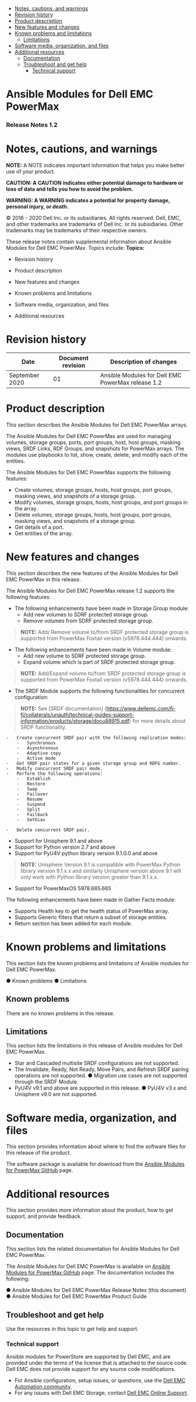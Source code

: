-   [Notes, cautions, and warnings](#notes-cautions-and-warnings)
-   [Revision history](#revision-history)
-   [Product description](#product-description)
-   [New features and changes](#new-features-and-changes)
-   [Known problems and limitations](#known-problems-and-limitations)
    -   [Limitations](#limitations)
-   [Software media, organization, and
    files](#software-media-organization-and-files)
-   [Additional resources](#additional-resources)
    -   [Documentation](#documentation)
    -   [Troubleshoot and get help](#troubleshoot-and-get-help)
        -   [Technical support](#technical-support)

**Ansible Modules for Dell EMC PowerMax** 
=========================================
### Release Notes 1.2

Notes, cautions, and warnings
=============================

**NOTE:** A NOTE indicates important information that helps you make
better use of your product.

**CAUTION: A CAUTION indicates either potential damage to hardware or
loss of data and tells you how to avoid the problem.**

**WARNING: A WARNING indicates a potential for property damage, personal
injury, or death.**

© 2016 - 2020 Dell Inc. or its subsidiaries. All rights reserved. Dell,
EMC, and other trademarks are trademarks of Dell Inc. or its
subsidiaries. Other trademarks may be trademarks of their respective
owners.

These release notes contain supplemental information about Ansible
Modules for Dell EMC PowerMax. Topics include: **Topics:**

-   Revision history

-   Product description

-   New features and changes

-   Known problems and limitations

-   Software media, organization, and files

-   Additional resources

Revision history
================

| **Date**       | **Document revision** | **Description of changes**                        |
|----------------|-----------------------|---------------------------------------------------|
| September 2020 | 01                    | Ansible Modules for Dell EMC PowerMax release 1.2 |

Product description
===================

This section describes the Ansible Modules for Dell EMC PowerMax arrays.

The Ansible Modules for Dell EMC PowerMax are used for managing volumes,
storage groups, ports, port groups, host, host groups, masking views,
SRDF Links, RDF Groups, and snapshots for PowerMax arrays. The modules
use playbooks to list, show, create, delete, and modify each of the
entities.

The Ansible Modules for Dell EMC PowerMax supports the following
features:

-   Create volumes, storage groups, hosts, host groups, port groups,
    masking views, and snapshots of a storage group. 
-   Modify volumes, storage groups, hosts, host groups, and port
    groups in the array.
-   Delete volumes, storage groups, hosts, host groups, port groups,
    masking views, and snapshots of a storage group.
-   Get details of a port.
-   Get entities of the array.

New features and changes
========================

This section describes the new features of the Ansible Modules for Dell
EMC PowerMax in this release.

The Ansible Modules for Dell EMC PowerMax release 1.2 supports the
following features:

-   The following enhancements have been made in Storage Group module:
    -   Add new volumes to SDRF protected storage group.
    -   Remove volumes from SDRF protected storage group.

> **NOTE:** Add/ Remove volume to/from SRDF protected storage group is
> supported from PowerMax Foxtail version (v5978.444.444) onwards.

-   The following enhancements have been made in Volume module:
    -   Add new volume to SDRF protected storage group.
    -   Expand volume which is part of SRDF protected storage group.

> **NOTE:** Add/Expand volume to/from SRDF protected storage group is
> supported from PowerMax Foxtail version (v5978.444.444) onwards.

-   The SRDF Module supports the following functionalities for concurrent configuration: 

> **NOTE:** See [SRDF documentation]
> (https://www.dellemc.com/fi-fi/collaterals/unauth/technical-guides-support-information/products/storage/docu88915.pdf)
> for more details about SRDF functionality.

    -   Create concurrent SRDF pair with the following replication modes:
        -   Synchronous
        -   Asynchronous
        -   Adaptive copy
        -   Active mode
    -   Get SRDF pair states for a given storage group and RDFG number.
    -   Modify concurrent SRDF pair mode. 
    -   Perform the following operations:
        -   Establish
        -   Restore 
        -   Swap
        -   Failover
        -   Resume
        -   Suspend
        -   Split
        -   Failback
        -   Setbias

    -   Delete concurrent SRDF pair.

-   Support for Unisphere 9.1 and above
-   Support for Python version 2.7 and above
-   Support for PyU4V python library version 9.1.0.0 and above

> **NOTE:** Unisphere Version 9.1 is compatible with PowerMax Python
> library version 9.1.x.x and similarly Unisphere version above 9.1 will
> only work with Python library version greater than 9.1.x.x.

-   Support for PowerMaxOS 5978.665.665

The following enhancements have been made in Gather Facts module:
-   Supports Health key to get the health status of PowerMax array.
-   Supports Generic filters that return a subset of storage entities.
-   Return section has been added for each module.

Known problems and limitations
==============================

This section lists the known problems and limitations of Ansible modules
for Dell EMC PowerMax.

● Known problems 
● Limitations

Known problems
--------------
There are no known problems in this release.

Limitations
-----------

This section lists the limitations in this release of Ansible modules
for Dell EMC PowerMax.

-   Star and Cascaded multisite SRDF configurations are not supported.
-   The Invalidate, Ready, Not Ready, Move Pairs, and Refresh SRDF
      pairing operations are not supported. ● Migration use cases are
      not supported through the SRDF Module.
-   PyU4V v9.1 and above are supported in this release. ● PyU4V v3.x and
      Unisphere v9.0 are not supported.

Software media, organization, and files
=======================================

This section provides information about where to find the software files
for this release of the product.

The software package is available for download from the [Ansible Modules
for PowerMax GitHub](https://github.com/dell/ansible-powermax) page.

Additional resources
====================
This section provides more information about the product, how to get
support, and provide feedback.

Documentation
-------------
This section lists the related documentation for Ansible Modules for
Dell EMC PowerMax.

The Ansible Modules for Dell EMC PowerMax is available on [Ansible
Modules for PowerMax GitHub](https://github.com/dell/ansible-powermax)
page. The documentation includes the following:

● Ansible Modules for Dell EMC PowerMax Release Notes (this document) 
● Ansible Modules for Dell EMC PowerMax Product Guide

Troubleshoot and get help
-------------------------
Use the resources in this topic to get help and support.

### Technical support

Ansible modules for PowerStore are supported by Dell EMC, and are
provided under the terms of the license that is attached to the source
code. Dell EMC does not provide support for any source code
modifications.

-   For Ansible configuration, setup issues, or questions, use the [Dell EMC Automation community](https://www.dell.com/community/Automation/bd-p/Automation).
-   For any issues with Dell EMC Storage, contact [Dell EMC Online Support](http://www.dell.com/support).

